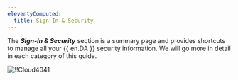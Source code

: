 ```yaml
---
eleventyComputed:
  title: Sign-In & Security
---
```

The ***Sign-In & Security*** section is a summary page and provides shortcuts to manage all your {{ en.DA }} security information. We will go more in detail in each category of this guide.

![!!Cloud4041](https://cdnweb.devolutions.net/docs/docs_en_cloud_Cloud4041.png)
